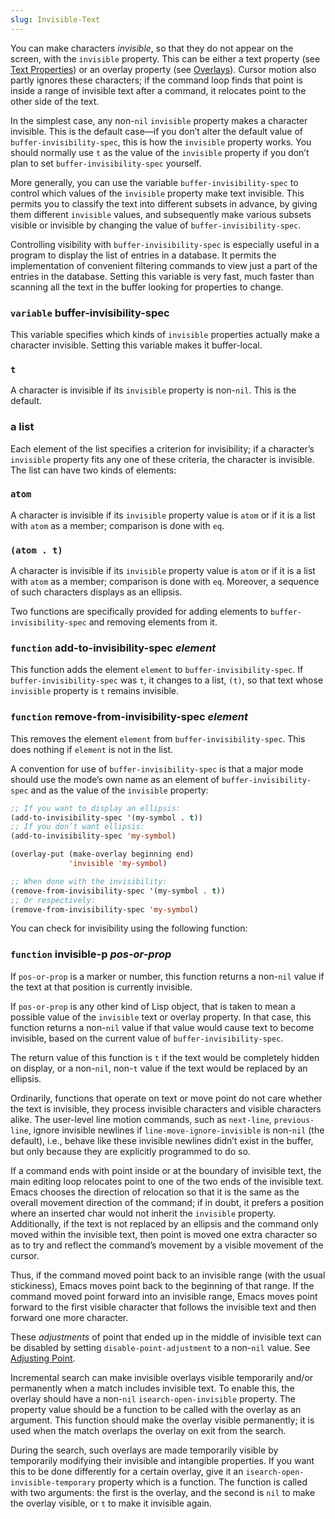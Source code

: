```yaml
---
slug: Invisible-Text
---
```


You can make characters *invisible*, so that they do not appear on the screen, with the `invisible` property. This can be either a text property (see [Text Properties](Text-Properties)) or an overlay property (see [Overlays](Overlays)). Cursor motion also partly ignores these characters; if the command loop finds that point is inside a range of invisible text after a command, it relocates point to the other side of the text.

In the simplest case, any non-`nil` `invisible` property makes a character invisible. This is the default case—if you don’t alter the default value of `buffer-invisibility-spec`, this is how the `invisible` property works. You should normally use `t` as the value of the `invisible` property if you don’t plan to set `buffer-invisibility-spec` yourself.

More generally, you can use the variable `buffer-invisibility-spec` to control which values of the `invisible` property make text invisible. This permits you to classify the text into different subsets in advance, by giving them different `invisible` values, and subsequently make various subsets visible or invisible by changing the value of `buffer-invisibility-spec`.

Controlling visibility with `buffer-invisibility-spec` is especially useful in a program to display the list of entries in a database. It permits the implementation of convenient filtering commands to view just a part of the entries in the database. Setting this variable is very fast, much faster than scanning all the text in the buffer looking for properties to change.

### <span className="tag variable">`variable`</span> **buffer-invisibility-spec**

This variable specifies which kinds of `invisible` properties actually make a character invisible. Setting this variable makes it buffer-local.

### `t`

A character is invisible if its `invisible` property is non-`nil`. This is the default.

### a list

Each element of the list specifies a criterion for invisibility; if a character’s `invisible` property fits any one of these criteria, the character is invisible. The list can have two kinds of elements:

### `atom`

A character is invisible if its `invisible` property value is `atom` or if it is a list with `atom` as a member; comparison is done with `eq`.

### `(atom . t)`

A character is invisible if its `invisible` property value is `atom` or if it is a list with `atom` as a member; comparison is done with `eq`. Moreover, a sequence of such characters displays as an ellipsis.

Two functions are specifically provided for adding elements to `buffer-invisibility-spec` and removing elements from it.

### <span className="tag function">`function`</span> **add-to-invisibility-spec** *element*

This function adds the element `element` to `buffer-invisibility-spec`. If `buffer-invisibility-spec` was `t`, it changes to a list, `(t)`, so that text whose `invisible` property is `t` remains invisible.

### <span className="tag function">`function`</span> **remove-from-invisibility-spec** *element*

This removes the element `element` from `buffer-invisibility-spec`. This does nothing if `element` is not in the list.

A convention for use of `buffer-invisibility-spec` is that a major mode should use the mode’s own name as an element of `buffer-invisibility-spec` and as the value of the `invisible` property:

```lisp
;; If you want to display an ellipsis:
(add-to-invisibility-spec '(my-symbol . t))
;; If you don’t want ellipsis:
(add-to-invisibility-spec 'my-symbol)

(overlay-put (make-overlay beginning end)
             'invisible 'my-symbol)

;; When done with the invisibility:
(remove-from-invisibility-spec '(my-symbol . t))
;; Or respectively:
(remove-from-invisibility-spec 'my-symbol)
```

You can check for invisibility using the following function:

### <span className="tag function">`function`</span> **invisible-p** *pos-or-prop*

If `pos-or-prop` is a marker or number, this function returns a non-`nil` value if the text at that position is currently invisible.

If `pos-or-prop` is any other kind of Lisp object, that is taken to mean a possible value of the `invisible` text or overlay property. In that case, this function returns a non-`nil` value if that value would cause text to become invisible, based on the current value of `buffer-invisibility-spec`.

The return value of this function is `t` if the text would be completely hidden on display, or a non-`nil`, non-`t` value if the text would be replaced by an ellipsis.

Ordinarily, functions that operate on text or move point do not care whether the text is invisible, they process invisible characters and visible characters alike. The user-level line motion commands, such as `next-line`, `previous-line`, ignore invisible newlines if `line-move-ignore-invisible` is non-`nil` (the default), i.e., behave like these invisible newlines didn’t exist in the buffer, but only because they are explicitly programmed to do so.

If a command ends with point inside or at the boundary of invisible text, the main editing loop relocates point to one of the two ends of the invisible text. Emacs chooses the direction of relocation so that it is the same as the overall movement direction of the command; if in doubt, it prefers a position where an inserted char would not inherit the `invisible` property. Additionally, if the text is not replaced by an ellipsis and the command only moved within the invisible text, then point is moved one extra character so as to try and reflect the command’s movement by a visible movement of the cursor.

Thus, if the command moved point back to an invisible range (with the usual stickiness), Emacs moves point back to the beginning of that range. If the command moved point forward into an invisible range, Emacs moves point forward to the first visible character that follows the invisible text and then forward one more character.

These *adjustments* of point that ended up in the middle of invisible text can be disabled by setting `disable-point-adjustment` to a non-`nil` value. See [Adjusting Point](Adjusting-Point).

Incremental search can make invisible overlays visible temporarily and/or permanently when a match includes invisible text. To enable this, the overlay should have a non-`nil` `isearch-open-invisible` property. The property value should be a function to be called with the overlay as an argument. This function should make the overlay visible permanently; it is used when the match overlaps the overlay on exit from the search.

During the search, such overlays are made temporarily visible by temporarily modifying their invisible and intangible properties. If you want this to be done differently for a certain overlay, give it an `isearch-open-invisible-temporary` property which is a function. The function is called with two arguments: the first is the overlay, and the second is `nil` to make the overlay visible, or `t` to make it invisible again.
